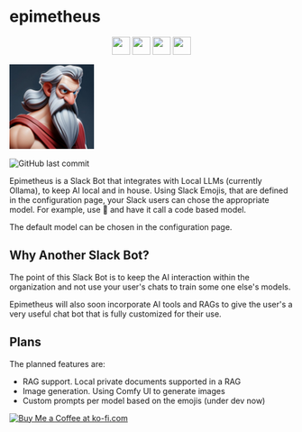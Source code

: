 # epimetheus

<p align="center">
    <img height="32" width="32" src="https://cdn.simpleicons.org/slack" />
    <img height="32" width="32" src="https://cdn.simpleicons.org/redis" />
    <img height="32" width="32" src="https://cdn.simpleicons.org/langchain" />
    <img height="32" width="32" src="https://cdn.simpleicons.org/ollama" />
</p>

<img height="150" width="150" src="static/assets/images/epimetheus-avatar.jpg" />

![GitHub last commit](https://img.shields.io/github/last-commit/danwiseman/epimetheus)

Epimetheus is a Slack Bot that integrates with Local LLMs (currently Ollama), to keep
AI local and in house. Using Slack Emojis, that are defined in the configuration page,
your Slack users can chose the appropriate model. For example, use :avocado: and have it
call a code based model.

The default model can be chosen in the configuration page.

## Why Another Slack Bot?

The point of this Slack Bot is to keep the AI interaction within the organization and
not use your user's chats to train some one else's models.

Epimetheus will also soon incorporate AI tools and RAGs to give the user's a very
useful chat bot that is fully customized for their use.

## Plans

The planned features are:

- RAG support. Local private documents supported in a RAG
- Image generation. Using Comfy UI to generate images
- Custom prompts per model based on the emojis (under dev now)


<a href='https://ko-fi.com/V7V110K9YZ' target='_blank'><img height='36' style='border:0px;height:36px;' src='https://storage.ko-fi.com/cdn/kofi1.png?v=3' border='0' alt='Buy Me a Coffee at ko-fi.com' /></a>
